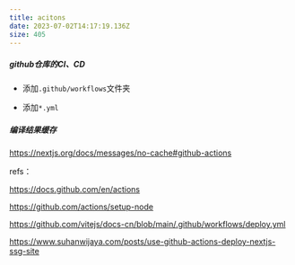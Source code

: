 ```yaml
---
title: acitons
date: 2023-07-02T14:17:19.136Z
size: 405
---
```

##### github仓库的CI、CD

- 添加`.github/workflows`文件夹

- 添加`*.yml`


##### 编译结果缓存

https://nextjs.org/docs/messages/no-cache#github-actions



refs：

https://docs.github.com/en/actions

https://github.com/actions/setup-node

https://github.com/vitejs/docs-cn/blob/main/.github/workflows/deploy.yml

https://www.suhanwijaya.com/posts/use-github-actions-deploy-nextjs-ssg-site
